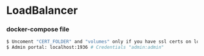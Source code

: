 LoadBalancer
============

### docker-compose file
```sh
$ Uncoment "CERT_FOLDER" and "volumes" only if you have ssl certs on load-balancer/cacerts
$ Admin portal: localhost:1936 # Credentials "admin:admin"
```
